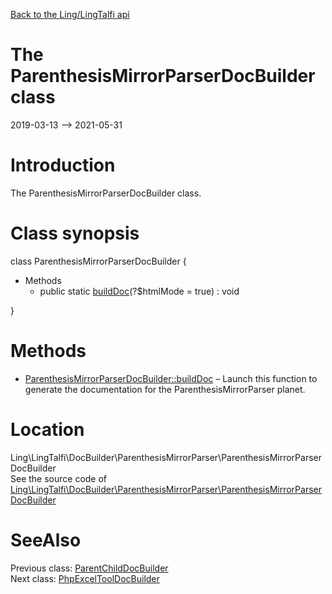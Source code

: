 [Back to the Ling/LingTalfi api](https://github.com/lingtalfi/LingTalfi/blob/master/doc/api/Ling/LingTalfi.md)



The ParenthesisMirrorParserDocBuilder class
================
2019-03-13 --> 2021-05-31






Introduction
============

The ParenthesisMirrorParserDocBuilder class.



Class synopsis
==============


class <span class="pl-k">ParenthesisMirrorParserDocBuilder</span>  {

- Methods
    - public static [buildDoc](https://github.com/lingtalfi/LingTalfi/blob/master/doc/api/Ling/LingTalfi/DocBuilder/ParenthesisMirrorParser/ParenthesisMirrorParserDocBuilder/buildDoc.md)(?$htmlMode = true) : void

}






Methods
==============

- [ParenthesisMirrorParserDocBuilder::buildDoc](https://github.com/lingtalfi/LingTalfi/blob/master/doc/api/Ling/LingTalfi/DocBuilder/ParenthesisMirrorParser/ParenthesisMirrorParserDocBuilder/buildDoc.md) &ndash; Launch this function to generate the documentation for the ParenthesisMirrorParser planet.





Location
=============
Ling\LingTalfi\DocBuilder\ParenthesisMirrorParser\ParenthesisMirrorParserDocBuilder<br>
See the source code of [Ling\LingTalfi\DocBuilder\ParenthesisMirrorParser\ParenthesisMirrorParserDocBuilder](https://github.com/lingtalfi/LingTalfi/blob/master/DocBuilder/ParenthesisMirrorParser/ParenthesisMirrorParserDocBuilder.php)



SeeAlso
==============
Previous class: [ParentChildDocBuilder](https://github.com/lingtalfi/LingTalfi/blob/master/doc/api/Ling/LingTalfi/DocBuilder/ParentChild/ParentChildDocBuilder.md)<br>Next class: [PhpExcelToolDocBuilder](https://github.com/lingtalfi/LingTalfi/blob/master/doc/api/Ling/LingTalfi/DocBuilder/PhpExcelTool/PhpExcelToolDocBuilder.md)<br>
